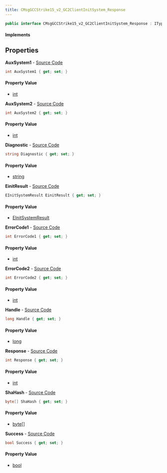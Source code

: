 ```yaml
---
title: CMsgGCCStrike15_v2_GC2ClientInitSystem_Response
---
```


```csharp
public interface CMsgGCCStrike15_v2_GC2ClientInitSystem_Response : ITypedProtobuf<CMsgGCCStrike15_v2_GC2ClientInitSystem_Response>, INativeHandle
```

#### Implements

## Properties

**AuxSystem1** - [Source Code](https://github.com/swiftly-solution/swiftlys2/blob/main/managed/src/SwiftlyS2.Generated/Protobufs/Interfaces/CMsgGCCStrike15_v2_GC2ClientInitSystem_Response.cs#L37)

```csharp
int AuxSystem1 { get; set; }
```

#### Property Value

- [int](https://learn.microsoft.com/dotnet/api/system.int32)

**AuxSystem2** - [Source Code](https://github.com/swiftly-solution/swiftlys2/blob/main/managed/src/SwiftlyS2.Generated/Protobufs/Interfaces/CMsgGCCStrike15_v2_GC2ClientInitSystem_Response.cs#L40)

```csharp
int AuxSystem2 { get; set; }
```

#### Property Value

- [int](https://learn.microsoft.com/dotnet/api/system.int32)

**Diagnostic** - [Source Code](https://github.com/swiftly-solution/swiftlys2/blob/main/managed/src/SwiftlyS2.Generated/Protobufs/Interfaces/CMsgGCCStrike15_v2_GC2ClientInitSystem_Response.cs#L16)

```csharp
string Diagnostic { get; set; }
```

#### Property Value

- [string](https://learn.microsoft.com/dotnet/api/system.string)

**EinitResult** - [Source Code](https://github.com/swiftly-solution/swiftlys2/blob/main/managed/src/SwiftlyS2.Generated/Protobufs/Interfaces/CMsgGCCStrike15_v2_GC2ClientInitSystem_Response.cs#L34)

```csharp
EInitSystemResult EinitResult { get; set; }
```

#### Property Value

- [EInitSystemResult](/docs/api/shared/protobufdefinitions/einitsystemresult)

**ErrorCode1** - [Source Code](https://github.com/swiftly-solution/swiftlys2/blob/main/managed/src/SwiftlyS2.Generated/Protobufs/Interfaces/CMsgGCCStrike15_v2_GC2ClientInitSystem_Response.cs#L25)

```csharp
int ErrorCode1 { get; set; }
```

#### Property Value

- [int](https://learn.microsoft.com/dotnet/api/system.int32)

**ErrorCode2** - [Source Code](https://github.com/swiftly-solution/swiftlys2/blob/main/managed/src/SwiftlyS2.Generated/Protobufs/Interfaces/CMsgGCCStrike15_v2_GC2ClientInitSystem_Response.cs#L28)

```csharp
int ErrorCode2 { get; set; }
```

#### Property Value

- [int](https://learn.microsoft.com/dotnet/api/system.int32)

**Handle** - [Source Code](https://github.com/swiftly-solution/swiftlys2/blob/main/managed/src/SwiftlyS2.Generated/Protobufs/Interfaces/CMsgGCCStrike15_v2_GC2ClientInitSystem_Response.cs#L31)

```csharp
long Handle { get; set; }
```

#### Property Value

- [long](https://learn.microsoft.com/dotnet/api/system.int64)

**Response** - [Source Code](https://github.com/swiftly-solution/swiftlys2/blob/main/managed/src/SwiftlyS2.Generated/Protobufs/Interfaces/CMsgGCCStrike15_v2_GC2ClientInitSystem_Response.cs#L22)

```csharp
int Response { get; set; }
```

#### Property Value

- [int](https://learn.microsoft.com/dotnet/api/system.int32)

**ShaHash** - [Source Code](https://github.com/swiftly-solution/swiftlys2/blob/main/managed/src/SwiftlyS2.Generated/Protobufs/Interfaces/CMsgGCCStrike15_v2_GC2ClientInitSystem_Response.cs#L19)

```csharp
byte[] ShaHash { get; set; }
```

#### Property Value

- [byte](https://learn.microsoft.com/dotnet/api/system.byte)[]

**Success** - [Source Code](https://github.com/swiftly-solution/swiftlys2/blob/main/managed/src/SwiftlyS2.Generated/Protobufs/Interfaces/CMsgGCCStrike15_v2_GC2ClientInitSystem_Response.cs#L13)

```csharp
bool Success { get; set; }
```

#### Property Value

- [bool](https://learn.microsoft.com/dotnet/api/system.boolean)

